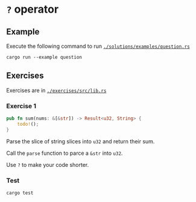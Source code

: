# `?` operator

## Example

Execute the following command to run [`./solutions/examples/question.rs`](./solutions/examples/question.rs)

```shell
cargo run --example question
```

## Exercises

Exercises are in [`./exercises/src/lib.rs`](./exercises/src/lib.rs)

### Exercise 1

```rust
pub fn sum(nums: &[&str]) -> Result<u32, String> {
    todo!();
}
```

Parse the slice of string slices into `u32` and return their sum.

Call the `parse` function to parce a `&str` into `u32`.

Use `?` to make your code shorter.

### Test

```shell
cargo test
```

